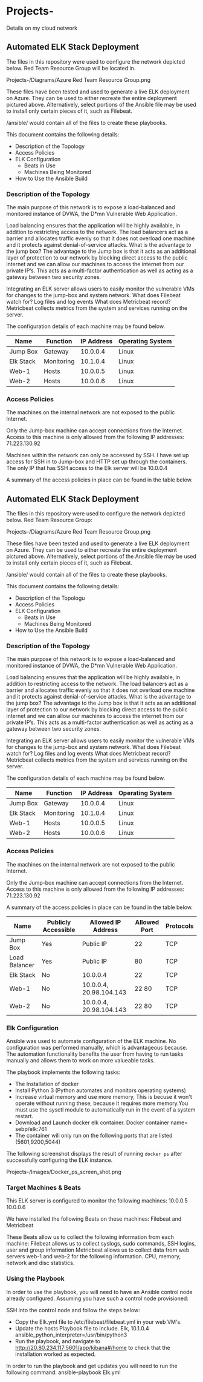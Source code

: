 # Projects-
Details on my cloud network

## Automated ELK Stack Deployment

The files in this repository were used to configure the network depicted below.
Red Team Resource Group will be located in. 

Projects-/Diagrams/Azure Red Team Resource Group.png



These files have been tested and used to generate a live ELK deployment on Azure. They can be used to either recreate the entire deployment pictured above. Alternatively, select portions of the Ansible file may be used to install only certain pieces of it, such as Filebeat.

  /ansible/ would contain all of the files to create these playbooks.

This document contains the following details:
- Description of the Topology
- Access Policies
- ELK Configuration
  - Beats in Use
  - Machines Being Monitored
- How to Use the Ansible Build


### Description of the Topology

The main purpose of this network is to expose a load-balanced and monitored instance of DVWA, the D*mn Vulnerable Web Application.

Load balancing ensures that the application will be highly available, in addition to restricting access to the network.
The load balancers act as a barrier and allocates traffic evenly so that it does not overload one machine and it protects against denial-of-service attacks. What is the advantage to the jump box? The advantage to the Jump box is that it acts as an additional layer of protection to our network by blocking direct access to the public internet and we can allow our machines to access the internet from our private IP’s. This acts as a multi-factor authentication as well as acting as a gateway between two security zones.   


Integrating an ELK server allows users to easily monitor the vulnerable VMs for changes to the jump-box and system network.
What does Filebeat watch for? Log files and log events
What does Metricbeat record? Metricbeat collects metrics from the system and services running on the server.  

The configuration details of each machine may be found below.

| Name      | Function   | IP Address | Operating System |
|-----------|------------|------------|------------------|
| Jump Box  | Gateway    | 10.0.0.4   | Linux            |   
| Elk Stack | Monitoring | 10.1.0.4   | Linux            |   
| Web-1     | Hosts      | 10.0.0.5   | Linux            |   
| Web-2     | Hosts      | 10.0.0.6   | Linux            |   


### Access Policies

The machines on the internal network are not exposed to the public Internet. 

Only the Jump-box machine can accept connections from the Internet. Access to this machine is only allowed from the following IP addresses:
71.223.130.92

Machines within the network can only be accessed by SSH. I have set up access for SSH in to Jump-box and HTTP set up through the containers.
The only IP that has SSH access to the Elk server will be 10.0.0.4
 
A summary of the access policies in place can be found in the table below.

## Automated ELK Stack Deployment

The files in this repository were used to configure the network depicted below.
Red Team Resource Group:

Projects-/Diagrams/Azure Red Team Resource Group.png


These files have been tested and used to generate a live ELK deployment on Azure. They can be used to either recreate the entire deployment pictured above. Alternatively, select portions of the Ansible file may be used to install only certain pieces of it, such as Filebeat.

  /ansible/ would contain all of the files to create these playbooks.

This document contains the following details:
- Description of the Topologu
- Access Policies
- ELK Configuration
  - Beats in Use
  - Machines Being Monitored
- How to Use the Ansible Build


### Description of the Topology

The main purpose of this network is to expose a load-balanced and monitored instance of DVWA, the D*mn Vulnerable Web Application.

Load balancing ensures that the application will be highly available, in addition to restricting access to the network.
The load balancers act as a barrier and allocates traffic evenly so that it does not overload one machine and it protects against denial-of-service attacks. What is the advantage to the jump box? The advantage to the Jump box is that it acts as an additional layer of protection to our network by blocking direct access to the public internet and we can allow our machines to access the internet from our private IP’s. This acts as a multi-factor authentication as well as acting as a gateway between two security zones.   


Integrating an ELK server allows users to easily monitor the vulnerable VMs for changes to the jump-box and system network.
What does Filebeat watch for? Log files and log events
What does Metricbeat record? Metricbeat collects metrics from the system and services running on the server.  

The configuration details of each machine may be found below.

| Name      | Function   | IP Address | Operating System |
|-----------|------------|------------|------------------|
| Jump Box  | Gateway    | 10.0.0.4   | Linux            |   
| Elk Stack | Monitoring | 10.1.0.4   | Linux            |   
| Web-1     | Hosts      | 10.0.0.5   | Linux            |   
| Web-2     | Hosts      | 10.0.0.6   | Linux            |   


### Access Policies

The machines on the internal network are not exposed to the public Internet. 

Only the Jump-box machine can accept connections from the Internet. Access to this machine is only allowed from the following IP addresses:
71.223.130.92

A summary of the access policies in place can be found in the table below.

| Name          | Publicly  Accessible | Allowed IP Address      | Allowed  Port | Protocols |
|---------------|----------------------|-------------------------|---------------|-----------|
| Jump Box      | Yes                  | Public IP               | 22            | TCP       |
| Load Balancer | Yes                  | Public IP               | 80            | TCP       |
| Elk Stack     | No                   | 10.0.0.4                | 22            | TCP       |
| Web-1         | No                   | 10.0.0.4, 20.98.104.143 | 22 80         | TCP       |
| Web-2         | No                   | 10.0.0.4, 20.98.104.143 | 22 80         | TCP       |

### Elk Configuration

Ansible was used to automate configuration of the ELK machine. No configuration was performed manually, which is advantageous because.
The automation functionality benefits the user from having to run tasks manually and allows them to work on more valueable tasks. 

The playbook implements the following tasks:
* The Installation of docker
* Install Python 3 (Python automates and monitors operating systems)
* Increase virtual memory and use more memory, This is becuse it won't operate without running these, because it requires more memory.You must use the sysctl module to automatically run in the event of a system restart.   
* Download and Launch docker elk container. Docker container name= sebp/elk:761
* The container will only run on the following ports that are listed (5601,9200,5044)


The following screenshot displays the result of running `docker ps` after successfully configuring the ELK instance.

Projects-/Images/Docker_ps_screen_shot.png

### Target Machines & Beats
This ELK server is configured to monitor the following machines:
10.0.0.5
10.0.0.6

We have installed the following Beats on these machines:
Filebeat and Metricbeat

These Beats allow us to collect the following information from each machine:
Filebeat allows us to collect syslogs, sudo commands, SSH logins, user and group information
Metricbeat allows us to collect data from web servers web-1 and web-2 for the following information. CPU, memory, network and disc statistics.  

### Using the Playbook
In order to use the playbook, you will need to have an Ansible control node already configured. Assuming you have such a control node provisioned: 

SSH into the control node and follow the steps below:
- Copy the Elk.yml file to /etc/filebeat/filebeat.yml in your web VM's.
- Update the hosts Playbook file to include. Elk, 10.1.0.4 ansible_python_interpreter=/usr/bin/python3 
- Run the playbook, and navigate to http://20.80.234.117:5601/app/kibana#/home to check that the installation worked as expected.

In order to run the playbook and get updates you will need to run the following command:
ansible-playbook Elk.yml




